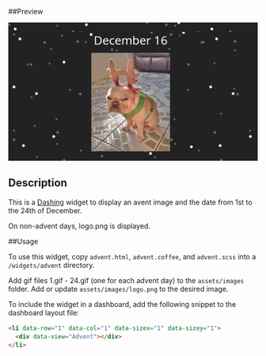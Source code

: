 ##Preview

![](https://raw.githubusercontent.com/BlackPepperSoftware/dashing-advent/master/preview.png)

## Description

This is a [Dashing](http://shopify.github.com/dashing) widget to display an avent image and the date from  1st to the 24th of December.

On non-advent days, logo.png is displayed.

##Usage

To use this widget, copy `advent.html`, `advent.coffee`, and `advent.scss` into a `/widgets/advent` directory.

Add gif files 1.gif - 24.gif (one for each advent day) to the `assets/images` folder. Add or update `assets/images/logo.png` to the desired image.

To include the widget in a dashboard, add the following snippet to the dashboard layout file:


```html
<li data-row="1" data-col="1" data-sizex="1" data-sizey="1">
  <div data-view="Advent"></div>
</li>
```

